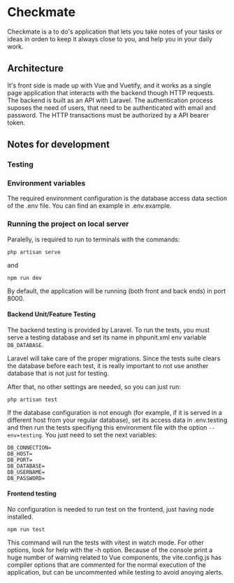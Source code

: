 # Checkmate

Checkmate is a to do's application that lets you take notes of your tasks or ideas in orden to keep it always close to you, and help you in your daily work.

## Architecture
It's front side is made up with Vue and Vuetify, and it works as a single page application that interacts with the backend though HTTP requests.
The backend is built as an API with Laravel.
The authentication process suposes the need of users, that need to be authenticated with email and password. The HTTP transactions must be authorized by a API bearer token.

## Notes for development

### Testing

### Environment variables
The required environment configuration is the database access data section of the .env file. You can find an example in .env.example.

### Running the project on local server
Paralelly, is required to run to terminals with the commands:
``` 
php artisan serve 
```
and
```
npm run dev
```
By default, the application will be running (both front and back ends) in port 8000.
#### Backend Unit/Feature Testing
The backend testing is provided by Laravel. To run the tests, you must serve a testing database and set its name in phpunit.xml env variable ```DB_DATABASE```.

Laravel will take care of the proper migrations. Since the tests suite clears the database before each test, it is really important to not use another database that is not just for testing.

After that, no other settings are needed, so you can just run:
```
php artisan test
```
If the database configuration is not enough (for example, if it is served in a different host from your regular database), set its access data in .env.testing and then run the tests specifiyng this environment file with the option ```--env=testing```. You just need to set the next variables:
```
DB_CONNECTION=
DB_HOST=
DB_PORT=
DB_DATABASE=
DB_USERNAME=
DB_PASSWORD=
```

#### Frontend testing
No configuration is needed to run test on the frontend, just having node installed.
```
npm run test
```
This command will run the tests with vitest in watch mode. For other options, look for help with the -h option.
Because of the console print a huge number of warning related to Vue components, the vite.config.js has compiler options that are commented for the normal execution of the application, but can be uncommented while testing to avoid anoying alerts.